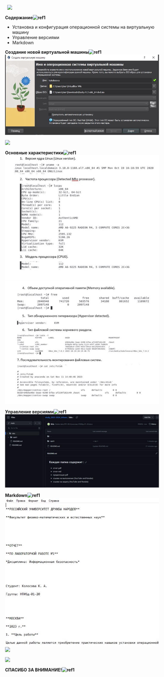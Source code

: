 ﻿` `![](Aspose.Words.c8f8d887-f2b1-41ea-814d-fd3aa55e1080.001.png)

**Содержание![ref1]**

- Установка и конфигурация операционной системы на виртуальную машину
- Управление версиями
- Markdown

**Создание новой виртуальной машины![ref1]![](Aspose.Words.c8f8d887-f2b1-41ea-814d-fd3aa55e1080.003.jpeg)**

![](Aspose.Words.c8f8d887-f2b1-41ea-814d-fd3aa55e1080.004.png)

**Основные характеристики![ref1]![](Aspose.Words.c8f8d887-f2b1-41ea-814d-fd3aa55e1080.005.jpeg)![](Aspose.Words.c8f8d887-f2b1-41ea-814d-fd3aa55e1080.006.jpeg)**

**Управление версиями![ref1]![](Aspose.Words.c8f8d887-f2b1-41ea-814d-fd3aa55e1080.007.jpeg)**

**Markdown![ref1]![](Aspose.Words.c8f8d887-f2b1-41ea-814d-fd3aa55e1080.008.jpeg)![](Aspose.Words.c8f8d887-f2b1-41ea-814d-fd3aa55e1080.009.png)**

![](Aspose.Words.c8f8d887-f2b1-41ea-814d-fd3aa55e1080.010.png)

**СПАСИБО ЗА ВНИМАНИЕ!![ref1]**

[ref1]: Aspose.Words.c8f8d887-f2b1-41ea-814d-fd3aa55e1080.002.png
